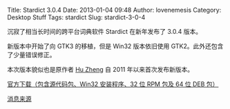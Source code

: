 Title: Stardict 3.0.4
Date: 2013-01-04 09:48
Author: lovenemesis
Category: Desktop Stuff
Tags: stardict
Slug: stardict-3-0-4

沉寂了相当长时间的跨平台词典软件 Stardict 在新年发布了 3.0.4 版本。

新版本中开始了向 GTK3 的移植，但是 Win32 版本依旧使用
GTK2。此外还包含了少量错误修正。

本次版本貌似也是原作者 [Hu Zheng](http://www.huzheng.org/) 自 2011
年以来首次发布新版本。

[官方下载（包含源代码包、Win32 安装程序、32 位 RPM 包及 64 位 DEB
包）](https://code.google.com/p/stardict-3/downloads/list)

[消息来源](http://weibo.com/2641738853/zcOhlnb5g)

